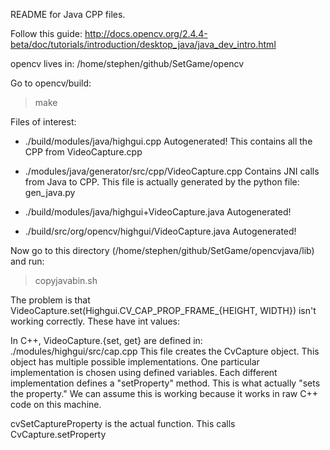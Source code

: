 README for Java CPP files.

Follow this guide:
http://docs.opencv.org/2.4.4-beta/doc/tutorials/introduction/desktop_java/java_dev_intro.html

opencv lives in:
/home/stephen/github/SetGame/opencv

Go to opencv/build:
 > make

Files of interest:
  - ./build/modules/java/highgui.cpp
      Autogenerated! This contains all the CPP from VideoCapture.cpp
  
  - ./modules/java/generator/src/cpp/VideoCapture.cpp
      Contains JNI calls from Java to CPP. This file is actually generated by
      the python file: gen_java.py
      
  - ./build/modules/java/highgui+VideoCapture.java
      Autogenerated!

  - ./build/src/org/opencv/highgui/VideoCapture.java
      Autogenerated!


Now go to this directory (/home/stephen/github/SetGame/opencvjava/lib) and run:
  > copyjavabin.sh
  
  
The problem is that VideoCapture.set(Highgui.CV_CAP_PROP_FRAME_{HEIGHT, WIDTH}) isn't working correctly.
These have int values: 

In C++, VideoCapture.{set, get} are defined in: ./modules/highgui/src/cap.cpp
This file creates the CvCapture object. This object has multiple possible implementations. One particular
implementation is chosen using defined variables. Each different implementation defines a "setProperty" 
method. This is what actually "sets the property." We can assume this is working because it works in 
raw C++ code on this machine.

cvSetCaptureProperty is the actual function. This calls CvCapture.setProperty